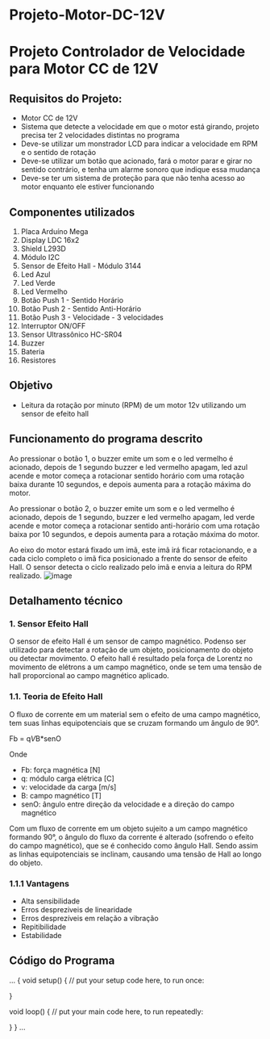 # Projeto-Motor-DC-12V

# Projeto Controlador de Velocidade para Motor CC de 12V
## Requisitos do Projeto:
- Motor CC de 12V
- Sistema que detecte a velocidade em que o motor está girando, projeto precisa ter 2 velocidades distintas no programa
- Deve-se utilizar um monstrador LCD para indicar a velocidade em RPM e o sentido de rotação
- Deve-se utilizar um botão que acionado, fará o motor parar e girar no sentido contrário, e tenha um alarme sonoro que indique essa mudança
- Deve-se ter um sistema de proteção para que não tenha acesso ao motor enquanto ele estiver funcionando

## Componentes utilizados
1. Placa Arduíno Mega
2. Display LDC 16x2
3. Shield L293D
4. Módulo I2C
5. Sensor de Efeito Hall - Módulo 3144
6. Led Azul
7. Led Verde
8. Led Vermelho
9. Botão Push 1 - Sentido Horário
10. Botão Push 2 - Sentido Anti-Horário
11. Botão Push 3 - Velocidade - 3 velocidades
12. Interruptor ON/OFF
13. Sensor Ultrassônico HC-SR04
14. Buzzer
15. Bateria
16. Resistores

## Objetivo
- Leitura da rotação por minuto (RPM) de um motor 12v utilizando um sensor de efeito hall

## Funcionamento do programa descrito

Ao pressionar o botão 1, o buzzer emite um som e o led vermelho é acionado, depois de 1 segundo buzzer e led vermelho apagam, led azul acende e motor começa a rotacionar sentido horário com uma rotação baixa durante 10 segundos, e depois aumenta para a rotação máxima do motor.

Ao pressionar o botão 2, o buzzer emite um som e o led vermelho é acionado, depois de 1 segundo, buzzer e led vermelho apagam, led verde acende e motor começa a rotacionar sentido anti-horário com uma rotação baixa por 10 segundos, e depois aumenta para a rotação máxima do motor.

Ao eixo do motor estará fixado um imã, este imã irá ficar rotacionando, e a cada ciclo completo o imã fica posicionado a frente do sensor de efeito Hall. O sensor detecta o ciclo realizado pelo imã e envia a leitura do RPM realizado. 
![image](https://user-images.githubusercontent.com/61547619/124055793-8b75d380-d9f2-11eb-83db-faa4a7390e9e.png)

## Detalhamento técnico
### 1. Sensor Efeito Hall
O sensor de efeito Hall é um sensor de campo magnético. Podenso ser utilizado para detectar a rotação de um objeto, posicionamento do objeto ou detectar movimento.
O efeito hall é resultado pela força de Lorentz no movimento de elétrons a um campo magnético, onde se tem uma tensão de hall proporcional ao campo magnético aplicado. 

### 1.1. Teoria de Efeito Hall

O fluxo de corrente em um material sem o efeito de uma campo magnético, tem suas linhas equipotenciais que se cruzam formando um ângulo de 90°.

Fb = q*V*B*senO

Onde 

- Fb: força magnética [N]
- q: módulo carga elétrica [C]
- v: velocidade da carga [m/s]
- B: campo magnético [T]
- senO: ângulo entre direção da velocidade e a direção do campo magnético

Com um fluxo de corrente em um objeto sujeito a um campo magnético formando 90°, o ângulo do fluxo da corrente é alterado (sofrendo o efeito do campo magnético), que se é conhecido como ângulo Hall. Sendo assim as linhas equipotenciais se inclinam, causando uma tensão de Hall ao longo do objeto.
### 1.1.1 Vantagens
- Alta sensibilidade
- Erros despreziveis de linearidade
- Erros desprezíveis em relação a vibração
- Repitibilidade
- Estabilidade

## Código do Programa
...
{
void setup() {
  // put your setup code here, to run once:

}

void loop() {
  // put your main code here, to run repeatedly:

}
}
...














